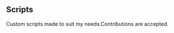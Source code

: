 ## Scripts
Custom scripts made to suit my needs.Contributions are accepted.










































































































